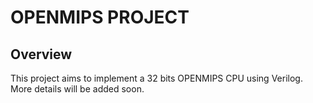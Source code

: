 # OPENMIPS PROJECT

## Overview
This project aims to implement a 32 bits OPENMIPS CPU using Verilog. 
More details will be added soon.